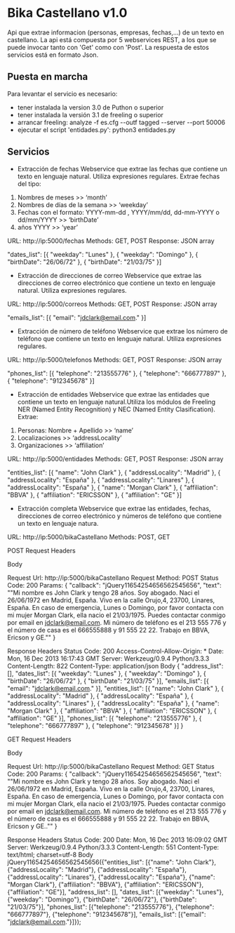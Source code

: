 Bika Castellano v1.0
========================

Api que extrae informacion (personas, empresas, fechas,...) de un texto en castellano.
La api está compuesta por 5 webservices REST, a los que se puede invocar tanto con 'Get' como con 'Post'. La respuesta de estos servicios está en formato Json. 


Puesta en marcha
----------------
Para levantar el servicio es necesario:
- tener instalada la version 3.0 de Puthon o superior
- tener instalada la versión 3.1 de freeling o superior
- arrancar freeling: analyze -f es.cfg --outf tagged --server --port 50006
- ejecutar el script 'entidades.py': python3 entidades.py


Servicios
---------

- Extracción de fechas
Webservice que extrae las fechas que contiene un texto en lenguaje natural. Utiliza expresiones regulares. Extrae fechas del tipo:
1) Nombres de meses >> ‘month’
2) Nombres de días de la semana >> ‘weekday’
3) Fechas con el formato: YYYY-mm-dd , YYYY/mm/dd, dd-mm-YYYY  o  dd/mm/YYYY >> ‘birthDate’
4) años YYYY >> ‘year’

URL: http://ip:5000/fechas
Methods: GET, POST
Response: JSON array

 "dates_list": [{
       "weekday": "Lunes"
   	   }, {
       "weekday": "Domingo"
   }, {
       "birthDate": "26/06/72"
   }, {
       "birthDate": "21/03/75"
   }]

- Extracción de direcciones de correo
Webservice que extrae las direcciones de correo electrónico que contiene un texto en lenguaje natural. Utiliza expresiones regulares.

URL: http://ip:5000/correos
Methods: GET, POST
Response: JSON array

 "emails_list": [{
       "email": "jdclark@email.com."
   }]

- Extracción de número de teléfono
Webservice que extrae los número de teléfono que contiene un texto en lenguaje natural. Utiliza expresiones regulares.

URL: http://ip:5000/telefonos
Methods: GET, POST
Response: JSON array

"phones_list": [{
       "telephone": "213555776"
   }, {
       "telephone": "666777897"
   }, {
       "telephone": "912345678"
   }]

- Extracción de entidades
Webservice que extrae las entidades que contiene un texto en lenguaje natural.Utiliza los módulos de Freeling NER (Named Entity Recognition) y NEC (Named Entity Clasification). Extrae:
1) Personas: Nombre + Apellido >> ‘name’
2) Localizaciones >> ‘addressLocality’
3) Organizaciones  >> ‘affiliation’


URL: http://ip:5000/entidades
Methods: GET, POST
Response: JSON array

   "entities_list": [{
       "name": "John Clark"
   }, {
       "addressLocality": "Madrid"
   }, {
       "addressLocality": "España"
   }, {
       "addressLocality": "Linares"
   }, {
       "addressLocality": "España"
   }, {
       "name": "Morgan Clark"
   }, {
       "affiliation": "BBVA"
   }, {
       "affiliation": "ERICSSON"
   }, {
       "affiliation": "GE"
   }]



- Extracción completa
Webservice que extrae las entidades, fechas, direcciones de correo electrónico y números de teléfono que contiene un texto en lenguaje natura.

URL: http://ip:5000/bikaCastellano
Methods: POST, GET

POST
Request
Headers


Body


Request Url: http://ip:5000/bikaCastellano
Request Method: POST
Status Code: 200
Params: {
   "callback": "jQuery11654254656562545656",
   "text": "\"Mi nombre es John Clark y tengo 28 años. Soy abogado. Naci el 26/06/1972 en Madrid, España. Vivo en la calle Orujo,4, 23700, Linares, España. En caso de emergencia, Lunes o Domingo, por favor contacta con mi mujer Morgan Clark, ella nacio el 21/03/1975. Puedes contactar conmigo por email en jdclark@email.com. Mi número de teléfono es el 213 555 776 y el número de casa es el 666555888 y 91 555 22 22. Trabajo en BBVA, Ericson y GE.\""
}

Response
Headers
Status Code: 200
Access-Control-Allow-Origin: *
Date: Mon, 16 Dec 2013 16:17:43 GMT
Server: Werkzeug/0.9.4 Python/3.3.3
Content-Length: 822
Content-Type: application/json
Body
{
   "address_list": [],
   "dates_list": [{
       "weekday": "Lunes"
    }, {
       "weekday": "Domingo"
    }, {
       "birthDate": "26/06/72"
   }, {
       "birthDate": "21/03/75"
   }],
   "emails_list": [{
       "email": "jdclark@email.com."
   }],
   "entities_list": [{
       "name": "John Clark"
   }, {
       "addressLocality": "Madrid"
   }, {
       "addressLocality": "España"
   }, {
       "addressLocality": "Linares"
   }, {
       "addressLocality": "España"
   }, {
       "name": "Morgan Clark"
   }, {
       "affiliation": "BBVA"
   }, {
       "affiliation": "ERICSSON"
   }, {
       "affiliation": "GE"
   }],
   "phones_list": [{
       "telephone": "213555776"
   }, {
       "telephone": "666777897"
   }, {
       "telephone": "912345678"
   }]
}

GET
Request
Headers

Body


Request Url: http://ip:5000/bikaCastellano
Request Method: GET
Status Code: 200
Params: {
   "callback": "jQuery11654254656562545656",
   "text": "\"Mi nombre es John Clark y tengo 28 años. Soy abogado. Naci el 26/06/1972 en Madrid, España. Vivo en la calle Orujo,4, 23700, Linares, España. En caso de emergencia, Lunes o Domingo, por favor contacta con mi mujer Morgan Clark, ella nacio el 21/03/1975. Puedes contactar conmigo por email en jdclark@email.com. Mi número de teléfono es el 213 555 776 y el número de casa es el 666555888 y 91 555 22 22. Trabajo en BBVA, Ericson y GE..\""
}

Response
Headers
Status Code: 200
Date: Mon, 16 Dec 2013 16:09:02 GMT
Server: Werkzeug/0.9.4 Python/3.3.3
Content-Length: 551
Content-Type: text/html; charset=utf-8
Body
jQuery11654254656562545656({"entities_list": [{"name": "John Clark"}, {"addressLocality": "Madrid"}, {"addressLocality": "España"}, {"addressLocality": "Linares"}, {"addressLocality": "España"}, {"name": "Morgan Clark"}, {"affiliation": "BBVA"}, {"affiliation": "ERICSSON"}, {"affiliation": "GE"}], "address_list": [], "dates_list": [{"weekday": "Lunes"}, {"weekday": "Domingo"}, {"birthDate": "26/06/72"}, {"birthDate": "21/03/75"}], "phones_list": [{"telephone": "213555776"}, {"telephone": "666777897"}, {"telephone": "912345678"}], "emails_list": [{"email": "jdclark@email.com."}]});

